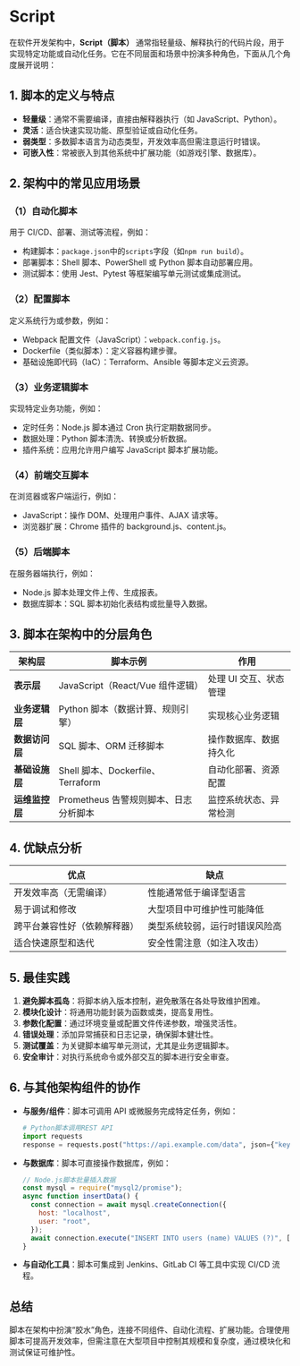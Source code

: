 # Script

在软件开发架构中，**Script（脚本）** 通常指轻量级、解释执行的代码片段，用于实现特定功能或自动化任务。它在不同层面和场景中扮演多种角色，下面从几个角度展开说明：

## 1. **脚本的定义与特点**

- **轻量级**：通常不需要编译，直接由解释器执行（如 JavaScript、Python）。
- **灵活**：适合快速实现功能、原型验证或自动化任务。
- **弱类型**：多数脚本语言为动态类型，开发效率高但需注意运行时错误。
- **可嵌入性**：常被嵌入到其他系统中扩展功能（如游戏引擎、数据库）。

## 2. **架构中的常见应用场景**

### （1）**自动化脚本**

用于 CI/CD、部署、测试等流程，例如：

- 构建脚本：`package.json`中的`scripts`字段（如`npm run build`）。
- 部署脚本：Shell 脚本、PowerShell 或 Python 脚本自动部署应用。
- 测试脚本：使用 Jest、Pytest 等框架编写单元测试或集成测试。

### （2）**配置脚本**

定义系统行为或参数，例如：

- Webpack 配置文件（JavaScript）：`webpack.config.js`。
- Dockerfile（类似脚本）：定义容器构建步骤。
- 基础设施即代码（IaC）：Terraform、Ansible 等脚本定义云资源。

### （3）**业务逻辑脚本**

实现特定业务功能，例如：

- 定时任务：Node.js 脚本通过 Cron 执行定期数据同步。
- 数据处理：Python 脚本清洗、转换或分析数据。
- 插件系统：应用允许用户编写 JavaScript 脚本扩展功能。

### （4）**前端交互脚本**

在浏览器或客户端运行，例如：

- JavaScript：操作 DOM、处理用户事件、AJAX 请求等。
- 浏览器扩展：Chrome 插件的 background.js、content.js。

### （5）**后端脚本**

在服务器端执行，例如：

- Node.js 脚本处理文件上传、生成报表。
- 数据库脚本：SQL 脚本初始化表结构或批量导入数据。

## 3. **脚本在架构中的分层角色**

| **架构层**     | **脚本示例**                          | **作用**               |
| -------------- | ------------------------------------- | ---------------------- |
| **表示层**     | JavaScript（React/Vue 组件逻辑）      | 处理 UI 交互、状态管理 |
| **业务逻辑层** | Python 脚本（数据计算、规则引擎）     | 实现核心业务逻辑       |
| **数据访问层** | SQL 脚本、ORM 迁移脚本                | 操作数据库、数据持久化 |
| **基础设施层** | Shell 脚本、Dockerfile、Terraform     | 自动化部署、资源配置   |
| **运维监控层** | Prometheus 告警规则脚本、日志分析脚本 | 监控系统状态、异常检测 |

## 4. **优缺点分析**

| **优点**                     | **缺点**                       |
| ---------------------------- | ------------------------------ |
| 开发效率高（无需编译）       | 性能通常低于编译型语言         |
| 易于调试和修改               | 大型项目中可维护性可能降低     |
| 跨平台兼容性好（依赖解释器） | 类型系统较弱，运行时错误风险高 |
| 适合快速原型和迭代           | 安全性需注意（如注入攻击）     |

## 5. **最佳实践**

1. **避免脚本孤岛**：将脚本纳入版本控制，避免散落在各处导致维护困难。
2. **模块化设计**：将通用功能封装为函数或类，提高复用性。
3. **参数化配置**：通过环境变量或配置文件传递参数，增强灵活性。
4. **错误处理**：添加异常捕获和日志记录，确保脚本健壮性。
5. **测试覆盖**：为关键脚本编写单元测试，尤其是业务逻辑脚本。
6. **安全审计**：对执行系统命令或外部交互的脚本进行安全审查。

## 6. **与其他架构组件的协作**

- **与服务/组件**：脚本可调用 API 或微服务完成特定任务，例如：
  ```python
  # Python脚本调用REST API
  import requests
  response = requests.post("https://api.example.com/data", json={"key": "value"})
  ```
- **与数据库**：脚本可直接操作数据库，例如：
  ```javascript
  // Node.js脚本批量插入数据
  const mysql = require("mysql2/promise");
  async function insertData() {
    const connection = await mysql.createConnection({
      host: "localhost",
      user: "root",
    });
    await connection.execute("INSERT INTO users (name) VALUES (?)", ["Alice"]);
  }
  ```
- **与自动化工具**：脚本可集成到 Jenkins、GitLab CI 等工具中实现 CI/CD 流程。

## 总结

脚本在架构中扮演“胶水”角色，连接不同组件、自动化流程、扩展功能。合理使用脚本可提高开发效率，但需注意在大型项目中控制其规模和复杂度，通过模块化和测试保证可维护性。
